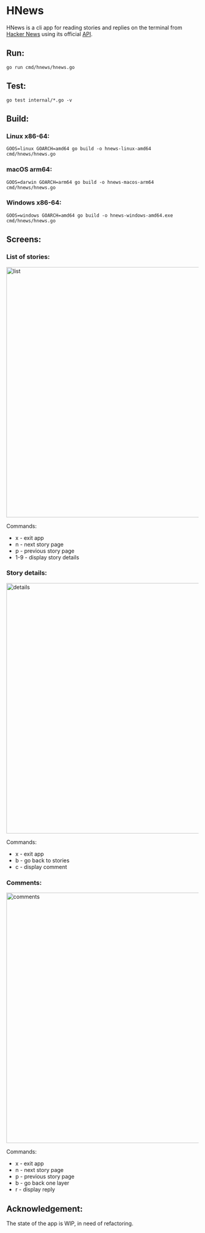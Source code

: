 # HNews

HNews is a cli app for reading stories and replies on the terminal from [Hacker News](https://news.ycombinator.com/news) using its official [API](https://github.com/HackerNews/API).

## Run:
```
go run cmd/hnews/hnews.go
```

## Test:
```
go test internal/*.go -v
```

## Build:
### Linux x86-64:
```
GOOS=linux GOARCH=amd64 go build -o hnews-linux-amd64 cmd/hnews/hnews.go
```

### macOS arm64:
```
GOOS=darwin GOARCH=arm64 go build -o hnews-macos-arm64 cmd/hnews/hnews.go
```

### Windows x86-64:
```
GOOS=windows GOARCH=amd64 go build -o hnews-windows-amd64.exe cmd/hnews/hnews.go
```

## Screens:

### List of stories:
<img width="656" alt="list" src="https://github.com/user-attachments/assets/4a479df7-8ffd-47b2-807f-e3bfe533e8e4" />

Commands:
- x - exit app
- n - next story page
- p - previous story page
- 1-9 - display story details

### Story details:
<img width="656" alt="details" src="https://github.com/user-attachments/assets/e48ec3a4-846c-4aa5-99a8-62e93e64849c" />

Commands:
- x - exit app
- b - go back to stories
- c - display comment

### Comments:
<img width="656" alt="comments" src="https://github.com/user-attachments/assets/6f8dfe49-8094-4cba-a100-00c649cd22f0" />

Commands:
- x - exit app
- n - next story page
- p - previous story page
- b - go back one layer
- r - display reply

## Acknowledgement:
The state of the app is WIP, in need of refactoring.

